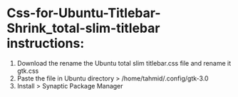 # Css-for-Ubuntu-Titlebar-Shrink_total-slim-titlebar instructions:

1. Download the rename the Ubuntu total slim titlebar.css file and rename it gtk.css
2. Paste the file in Ubuntu directory > /home/tahmid/.config/gtk-3.0
3. Install > Synaptic Package Manager  
